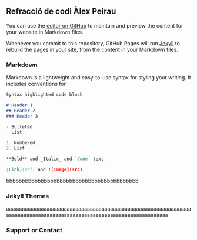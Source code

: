 ## Refracció de codi Àlex Peirau

You can use the [editor on GitHub](https://github.com/apeirau/Refacci-de-codi/edit/gh-pages/index.md) to maintain and preview the content for your website in Markdown files.

Whenever you commit to this repository, GitHub Pages will run [Jekyll](https://jekyllrb.com/) to rebuild the pages in your site, from the content in your Markdown files.

### Markdown

Markdown is a lightweight and easy-to-use syntax for styling your writing. It includes conventions for

```markdown
Syntax highlighted code block

# Header 1
## Header 2
### Header 3

- Bulleted
- List

1. Numbered
2. List

**Bold** and _Italic_ and `Code` text

[Link](url) and ![Image](src)
```

bbbbbbbbbbbbbbbbbbbbbbbbbbbbbbbbbbbbbbbbbb

### Jekyll Themes

aaaaaaaaaaaaaaaaaaaaaaaaaaaaaaaaaaaaaaaaaaaaaaaaaaaaaaaaaaaaaaaaaaaaaaaaaaaaaaaaaaaaaaaaaaaaaaaaaaaaaaaaaaaaaaaaaaaaaaaa

### Support or Contact


